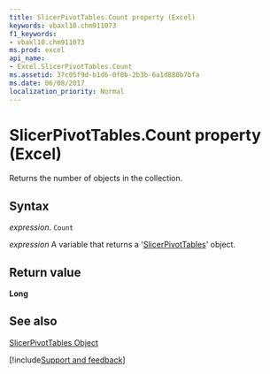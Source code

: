 ```yaml
---
title: SlicerPivotTables.Count property (Excel)
keywords: vbaxl10.chm911073
f1_keywords:
- vbaxl10.chm911073
ms.prod: excel
api_name:
- Excel.SlicerPivotTables.Count
ms.assetid: 37c05f9d-b1d6-0f0b-2b3b-6a1d880b7bfa
ms.date: 06/08/2017
localization_priority: Normal
---
```



# SlicerPivotTables.Count property (Excel)

Returns the number of objects in the collection.


## Syntax

_expression_. `Count`

_expression_ A variable that returns a '[SlicerPivotTables](Excel.SlicerPivotTables.md)' object.


## Return value

 **Long**


## See also


[SlicerPivotTables Object](Excel.SlicerPivotTables.md)

[!include[Support and feedback](~/includes/feedback-boilerplate.md)]
